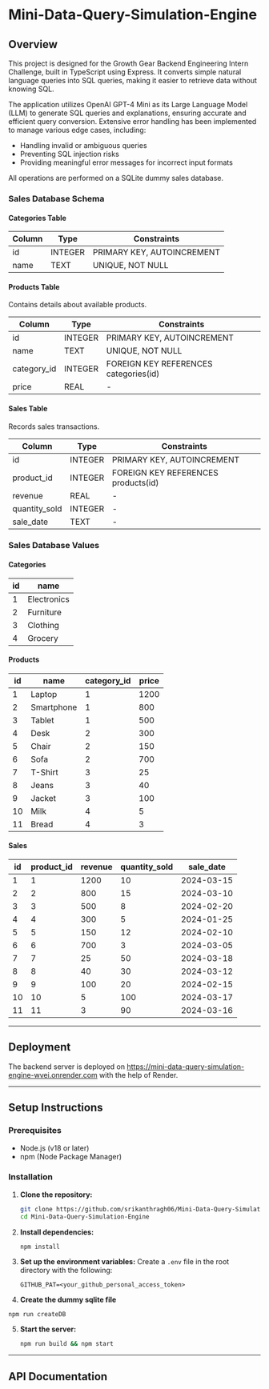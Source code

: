 # Mini-Data-Query-Simulation-Engine

## Overview
This project is designed for the Growth Gear Backend Engineering Intern Challenge, built in TypeScript using Express. It converts simple natural language queries into SQL queries, making it easier to retrieve data without knowing SQL.

The application utilizes OpenAI GPT-4 Mini as its Large Language Model (LLM) to generate SQL queries and explanations, ensuring accurate and efficient query conversion. Extensive error handling has been implemented to manage various edge cases, including:

- Handling invalid or ambiguous queries
- Preventing SQL injection risks
- Providing meaningful error messages for incorrect input formats

All operations are performed on a SQLite dummy sales database.

### Sales Database Schema

#### Categories Table

| Column  | Type    | Constraints |
|---------|--------|-------------|
| id      | INTEGER | PRIMARY KEY, AUTOINCREMENT |
| name    | TEXT    | UNIQUE, NOT NULL |

#### Products Table
Contains details about available products.

| Column      | Type    | Constraints |
|------------|--------|-------------|
| id         | INTEGER | PRIMARY KEY, AUTOINCREMENT |
| name       | TEXT    | UNIQUE, NOT NULL |
| category_id | INTEGER | FOREIGN KEY REFERENCES categories(id) |
| price      | REAL    | - |

#### Sales Table
Records sales transactions.

| Column        | Type    | Constraints |
|--------------|--------|-------------|
| id           | INTEGER | PRIMARY KEY, AUTOINCREMENT |
| product_id   | INTEGER | FOREIGN KEY REFERENCES products(id) |
| revenue      | REAL    | - |
| quantity_sold | INTEGER | - |
| sale_date    | TEXT    | - | 

### Sales Database Values

#### Categories

| id | name        |
|----|------------|
| 1  | Electronics |
| 2  | Furniture   |
| 3  | Clothing    |
| 4  | Grocery     |

#### Products

| id | name       | category_id | price |
|----|-----------|-------------|-------|
| 1  | Laptop     | 1           | 1200  |
| 2  | Smartphone | 1           | 800   |
| 3  | Tablet     | 1           | 500   |
| 4  | Desk       | 2           | 300   |
| 5  | Chair      | 2           | 150   |
| 6  | Sofa       | 2           | 700   |
| 7  | T-Shirt    | 3           | 25    |
| 8  | Jeans      | 3           | 40    |
| 9  | Jacket     | 3           | 100   |
| 10 | Milk       | 4           | 5     |
| 11 | Bread      | 4           | 3     |

#### Sales

| id | product_id | revenue | quantity_sold | sale_date  |
|----|-----------|---------|---------------|------------|
| 1  | 1         | 1200    | 10            | 2024-03-15 |
| 2  | 2         | 800     | 15            | 2024-03-10 |
| 3  | 3         | 500     | 8             | 2024-02-20 |
| 4  | 4         | 300     | 5             | 2024-01-25 |
| 5  | 5         | 150     | 12            | 2024-02-10 |
| 6  | 6         | 700     | 3             | 2024-03-05 |
| 7  | 7         | 25      | 50            | 2024-03-18 |
| 8  | 8         | 40      | 30            | 2024-03-12 |
| 9  | 9         | 100     | 20            | 2024-02-15 |
| 10 | 10        | 5       | 100           | 2024-03-17 |
| 11 | 11        | 3       | 90            | 2024-03-16 |

---

## Deployment 

The backend server is deployed on https://mini-data-query-simulation-engine-wvei.onrender.com with the help of Render.

---


## Setup Instructions

### Prerequisites
- Node.js (v18 or later)
- npm (Node Package Manager)

### Installation
1. **Clone the repository:**
   ```sh
   git clone https://github.com/srikanthragh06/Mini-Data-Query-Simulation-Engine.git
   cd Mini-Data-Query-Simulation-Engine
   ```

2. **Install dependencies:**
   ```sh
   npm install
   ```

3. **Set up the environment variables:**
   Create a `.env` file in the root directory with the following:
   ```env
   GITHUB_PAT=<your_github_personal_access_token>
   ```

4. **Create the dummy sqlite file**
```
npm run createDB
```

5. **Start the server:**
   ```sh
   npm run build && npm start
   ```
---

## API Documentation

